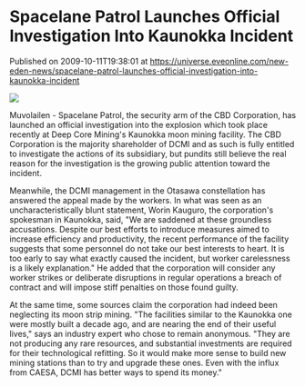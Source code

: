 # Spacelane Patrol Launches Official Investigation Into Kaunokka Incident
Published on 2009-10-11T19:38:01 at https://universe.eveonline.com/new-eden-news/spacelane-patrol-launches-official-investigation-into-kaunokka-incident

![](http://www.eve-mercury.net/images/mercurybanner.png)  
  
Muvolailen - Spacelane Patrol, the security arm of the CBD Corporation, has launched an official investigation into the explosion which took place recently at Deep Core Mining's Kaunokka moon mining facility. The CBD Corporation is the majority shareholder of DCMI and as such is fully entitled to investigate the actions of its subsidiary, but pundits still believe the real reason for the investigation is the growing public attention toward the incident.

Meanwhile, the DCMI management in the Otasawa constellation has answered the appeal made by the workers. In what was seen as an uncharacteristically blunt statement, Worin Kauguro, the corporation's spokesman in Kaunokka, said, "We are saddened at these groundless accusations. Despite our best efforts to introduce measures aimed to increase efficiency and productivity, the recent performance of the facility suggests that some personnel do not take our best interests to heart. It is too early to say what exactly caused the incident, but worker carelessness is a likely explanation." He added that the corporation will consider any worker strikes or deliberate disruptions in regular operations a breach of contract and will impose stiff penalties on those found guilty.

At the same time, some sources claim the corporation had indeed been neglecting its moon strip mining. "The facilities similar to the Kaunokka one were mostly built a decade ago, and are nearing the end of their useful lives," says an industry expert who chose to remain anonymous. "They are not producing any rare resources, and substantial investments are required for their technological refitting. So it would make more sense to build new mining stations than to try and upgrade these ones. Even with the influx from CAESA, DCMI has better ways to spend its money."
